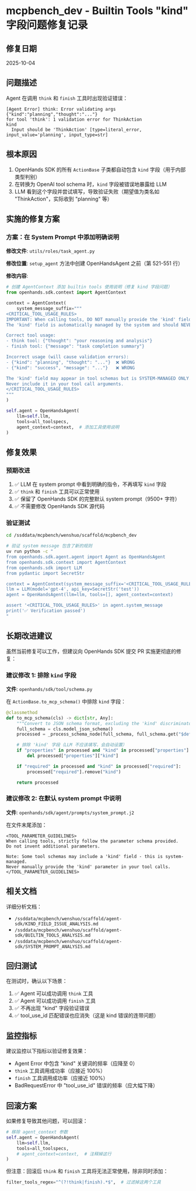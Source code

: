 # mcpbench_dev - Builtin Tools "kind" 字段问题修复记录

## 修复日期
2025-10-04

## 问题描述
Agent 在调用 `think` 和 `finish` 工具时出现验证错误：

```
[Agent Error] think: Error validating args {"kind":"planning","thought":"..."}
for tool 'think': 1 validation error for ThinkAction
kind
  Input should be 'ThinkAction' [type=literal_error, input_value='planning', input_type=str]
```

## 根本原因
1. OpenHands SDK 的所有 `ActionBase` 子类都自动包含 `kind` 字段（用于内部类型判别）
2. 在转换为 OpenAI tool schema 时，`kind` 字段被错误地暴露给 LLM
3. LLM 看到这个字段并尝试填写，导致验证失败（期望值为类名如 "ThinkAction"，实际收到 "planning" 等）

## 实施的修复方案

### 方案：在 System Prompt 中添加明确说明

**修改文件**: `utils/roles/task_agent.py`

**修改位置**: `setup_agent` 方法中创建 OpenHandsAgent 之前（第 521-551 行）

**修改内容**:

```python
# 创建 AgentContext 添加 builtin tools 使用说明（修复 kind 字段问题）
from openhands.sdk.context import AgentContext

context = AgentContext(
    system_message_suffix="""
<CRITICAL_TOOL_USAGE_RULES>
IMPORTANT: When calling tools, DO NOT manually provide the 'kind' field.
The 'kind' field is automatically managed by the system and should NEVER be included in your tool call arguments.

Correct tool usage:
- think tool: {"thought": "your reasoning and analysis"}
- finish tool: {"message": "task completion summary"}

Incorrect usage (will cause validation errors):
- {"kind": "planning", "thought": "..."}  ❌ WRONG
- {"kind": "success", "message": "..."}   ❌ WRONG

The 'kind' field may appear in tool schemas but is SYSTEM-MANAGED ONLY.
Never include it in your tool call arguments.
</CRITICAL_TOOL_USAGE_RULES>
"""
)

self.agent = OpenHandsAgent(
    llm=self.llm,
    tools=all_toolspecs,
    agent_context=context,  # 添加工具使用说明
)
```

## 修复效果

### 预期改进
1. ✅ LLM 在 system prompt 中看到明确的指令，不再填写 `kind` 字段
2. ✅ `think` 和 `finish` 工具可以正常使用
3. ✅ 保留了 OpenHands SDK 的完整默认 system prompt（9500+ 字符）
4. ✅ 不需要修改 OpenHands SDK 源代码

### 验证测试

```bash
cd /ssddata/mcpbench/wenshuo/scaffold/mcpbench_dev

# 验证 system message 包含了新的规则
uv run python -c "
from openhands.sdk.agent.agent import Agent as OpenHandsAgent
from openhands.sdk.context import AgentContext
from openhands.sdk import LLM
from pydantic import SecretStr

context = AgentContext(system_message_suffix='<CRITICAL_TOOL_USAGE_RULES>test</CRITICAL_TOOL_USAGE_RULES>')
llm = LLM(model='gpt-4', api_key=SecretStr('test'))
agent = OpenHandsAgent(llm=llm, tools=[], agent_context=context)

assert '<CRITICAL_TOOL_USAGE_RULES>' in agent.system_message
print('✅ Verification passed')
"
```

## 长期改进建议

虽然当前修复可以工作，但建议向 OpenHands SDK 提交 PR 实施更彻底的修复：

### 建议修改 1: 排除 `kind` 字段
**文件**: `openhands/sdk/tool/schema.py`

在 `ActionBase.to_mcp_schema()` 中排除 `kind` 字段：

```python
@classmethod
def to_mcp_schema(cls) -> dict[str, Any]:
    """Convert to JSON schema format, excluding the 'kind' discriminator field."""
    full_schema = cls.model_json_schema()
    processed = _process_schema_node(full_schema, full_schema.get("$defs", {}))

    # 排除 'kind' 字段（LLM 不应该填写，会自动设置）
    if "properties" in processed and "kind" in processed["properties"]:
        del processed["properties"]["kind"]

    if "required" in processed and "kind" in processed["required"]:
        processed["required"].remove("kind")

    return processed
```

### 建议修改 2: 在默认 system prompt 中说明
**文件**: `openhands/sdk/agent/prompts/system_prompt.j2`

在文件末尾添加：

```jinja2
<TOOL_PARAMETER_GUIDELINES>
When calling tools, strictly follow the parameter schema provided.
Do not invent additional parameters.

Note: Some tool schemas may include a 'kind' field - this is system-managed.
Never manually provide the 'kind' parameter in your tool calls.
</TOOL_PARAMETER_GUIDELINES>
```

## 相关文档

详细分析文档：
- `/ssddata/mcpbench/wenshuo/scaffold/agent-sdk/KIND_FIELD_ISSUE_ANALYSIS.md`
- `/ssddata/mcpbench/wenshuo/scaffold/agent-sdk/BUILTIN_TOOLS_ANALYSIS.md`
- `/ssddata/mcpbench/wenshuo/scaffold/agent-sdk/SYSTEM_PROMPT_ANALYSIS.md`

## 回归测试

在测试时，确认以下场景：
1. ✅ Agent 可以成功调用 `think` 工具
2. ✅ Agent 可以成功调用 `finish` 工具
3. ✅ 不再出现 "kind" 字段验证错误
4. ✅ tool_use_id 匹配错误也应消失（这是 kind 错误的连带问题）

## 监控指标

建议监控以下指标以验证修复效果：
- Agent Error 中包含 "kind" 关键词的频率（应降至 0）
- `think` 工具调用成功率（应接近 100%）
- `finish` 工具调用成功率（应接近 100%）
- BadRequestError 中 "tool_use_id" 错误的频率（应大幅下降）

## 回滚方案

如果修复导致其他问题，可以回滚：

```python
# 移除 agent_context 参数
self.agent = OpenHandsAgent(
    llm=self.llm,
    tools=all_toolspecs,
    # agent_context=context,  # 注释掉这行
)
```

但注意：回滚后 `think` 和 `finish` 工具将无法正常使用，除非同时添加：

```python
filter_tools_regex="^(?!think|finish).*$",  # 过滤掉这两个工具
```

